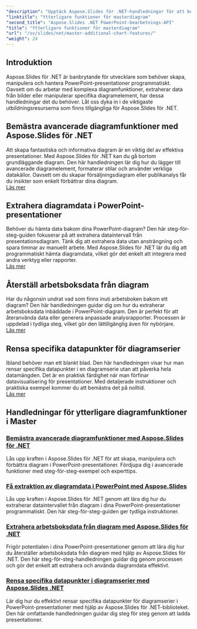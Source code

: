 ```yaml
---
"description": "Upptäck Aspose.Slides för .NET-handledningar för att bemästra avancerade diagramfunktioner, extrahera diagramdata och manipulera seriedata i PowerPoint-presentationer."
"linktitle": "Ytterligare funktioner för masterdiagram"
"second_title": "Aspose.Slides .NET PowerPoint-bearbetnings-API"
"title": "Ytterligare funktioner för masterdiagram"
"url": "/sv/slides/net/master-additional-chart-features/"
"weight": 24
---
```


## Introduktion

Aspose.Slides för .NET är banbrytande för utvecklare som behöver skapa, manipulera och hantera PowerPoint-presentationer programmatiskt. Oavsett om du arbetar med komplexa diagramfunktioner, extraherar data från bilder eller manipulerar specifika diagramelement, har dessa handledningar det du behöver. Låt oss dyka in i de viktigaste utbildningsresurserna som finns tillgängliga för Aspose.Slides för .NET.

## Bemästra avancerade diagramfunktioner med Aspose.Slides för .NET  
Att skapa fantastiska och informativa diagram är en viktig del av effektiva presentationer. Med Aspose.Slides för .NET kan du gå bortom grundläggande diagram. Den här handledningen lär dig hur du lägger till avancerade diagramelement, formaterar stilar och använder verkliga datakällor. Oavsett om du skapar försäljningsdiagram eller publikanalys får du insikter som enkelt förbättrar dina diagram.  
[Läs mer](./master-advanced-chart-features/)


## Extrahera diagramdata i PowerPoint-presentationer  
Behöver du hämta data bakom dina PowerPoint-diagram? Den här steg-för-steg-guiden fokuserar på att extrahera dataintervall från presentationsdiagram. Tänk dig att extrahera data utan ansträngning och spara timmar av manuellt arbete. Med Aspose.Slides för .NET lär du dig att programmatiskt hämta diagramdata, vilket gör det enkelt att integrera med andra verktyg eller rapporter.  
[Läs mer](./get-chart-data-extraction/)


## Återställ arbetsboksdata från diagram  
Har du någonsin undrat vad som finns inuti arbetsboken bakom ett diagram? Den här handledningen guidar dig om hur du extraherar arbetsboksdata inbäddade i PowerPoint-diagram. Den är perfekt för att återanvända data eller generera anpassade analysrapporter. Processen är uppdelad i tydliga steg, vilket gör den lättillgänglig även för nybörjare.  
[Läs mer](./extract-workbook-data-from-charts/)


## Rensa specifika datapunkter för diagramserier  
Ibland behöver man ett blankt blad. Den här handledningen visar hur man rensar specifika datapunkter i en diagramserie utan att påverka hela datamängden. Det är en praktisk färdighet när man förfinar datavisualisering för presentationer. Med detaljerade instruktioner och praktiska exempel kommer du att bemästra det på nolltid.  
[Läs mer](./clearing-specific-chart-series-data-points/)

## Handledningar för ytterligare diagramfunktioner i Master
### [Bemästra avancerade diagramfunktioner med Aspose.Slides för .NET](./master-advanced-chart-features/)
Lås upp kraften i Aspose.Slides för .NET för att skapa, manipulera och förbättra diagram i PowerPoint-presentationer. Fördjupa dig i avancerade funktioner med steg-för-steg-exempel och experttips.
### [Få extraktion av diagramdata i PowerPoint med Aspose.Slides](./get-chart-data-extraction/)
Lås upp kraften i Aspose.Slides för .NET genom att lära dig hur du extraherar dataintervallet från diagram i dina PowerPoint-presentationer programmatiskt. Den här steg-för-steg-guiden ger tydliga instruktioner.
### [Extrahera arbetsboksdata från diagram med Aspose.Slides för .NET](./extract-workbook-data-from-charts/)
Frigör potentialen i dina PowerPoint-presentationer genom att lära dig hur du återställer arbetsboksdata från diagram med hjälp av Aspose.Slides för .NET. Den här steg-för-steg-handledningen guidar dig genom processen och gör det enkelt att extrahera och använda diagramdata effektivt.
### [Rensa specifika datapunkter i diagramserier med Aspose.Slides .NET](./clearing-specific-chart-series-data-points/)
Lär dig hur du effektivt rensar specifika datapunkter för diagramserier i PowerPoint-presentationer med hjälp av Aspose.Slides för .NET-biblioteket. Den här omfattande handledningen guidar dig steg för steg genom att ladda presentationer.